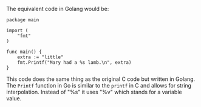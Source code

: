 The equivalent code in Golang would be:

```golang
package main

import (
	"fmt"
)

func main() {
	extra := "little"
	fmt.Printf("Mary had a %s lamb.\n", extra)
}
```
This code does the same thing as the original C code but written in Golang. The `Printf` function in Go is similar to the `printf` in C and allows for string interpolation. Instead of "%s" it uses "%v" which stands for a variable value.
